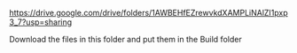 https://drive.google.com/drive/folders/1AWBEHfEZrewvkdXAMPLiNAlZI1pxp3_7?usp=sharing


Download the files in this folder and put them in the Build folder 
